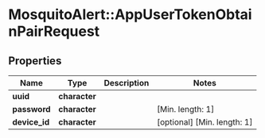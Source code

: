 # MosquitoAlert::AppUserTokenObtainPairRequest


## Properties
Name | Type | Description | Notes
------------ | ------------- | ------------- | -------------
**uuid** | **character** |  | 
**password** | **character** |  | [Min. length: 1] 
**device_id** | **character** |  | [optional] [Min. length: 1] 


